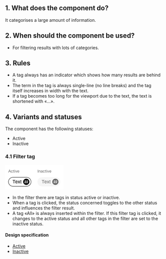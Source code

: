 ## 1. What does the component do?
It categorises a large amount of information.


## 2. When should the component be used?
* For filtering results with lots of categories.


## 3. Rules
* A tag always has an indicator which shows how many results are behind it.
* The term in the tag is always single-line (no line breaks) and the tag itself increases in width with the text.
* If a tag becomes too long for the viewport due to the text, the text is shortened with «...».


## 4. Variants and statuses
The component has the following statuses:
* Active
* Inactive

### 4.1 Filter tag
![Image of the filter tag component used as filter](https://raw.githubusercontent.com/sbb-design-systems/design-system-webapp-documentation/master/documentation/components/tag/images/tag_filter.png 'class: image')

* In the filter there are tags in status active or inactive.
* When a tag is clicked, the status concerned toggles to the other status and influences the filter result.
* A tag «All» is always inserted within the filter. If this filter tag is clicked, it changes to the active status and all other tags in the filter are set to the inactive status.

#### Design specification
* [Active](https://sbb.invisionapp.com/d/main#/console/17140415/412486708/inspect)
* [Inactive](https://sbb.invisionapp.com/d/main#/console/17140415/412486709/inspect)
